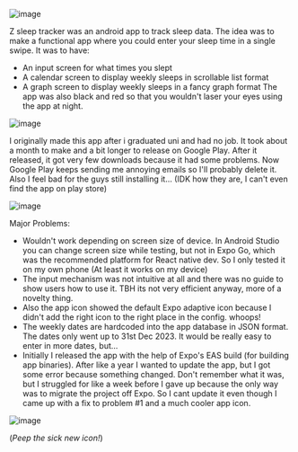 ![image](https://github.com/tcheric/sleep-tracker/assets/70047300/5a9350bb-771f-44b2-a6bc-91bd14b04275)

Z sleep tracker was an android app to track sleep data. The idea was to make a functional app where you could enter your sleep time in a single swipe. It was to have: 
* An input screen for what times you slept
* A calendar screen to display weekly sleeps in scrollable list format
* A graph screen to display weekly sleeps in a fancy graph format
The app was also black and red so that you wouldn't laser your eyes using the app at night.


![image](https://github.com/tcheric/sleep-tracker/assets/70047300/16c18248-3c84-440a-87ec-c78ee809240c)

I originally made this app after i graduated uni and had no job. It took about a month to make and a bit longer to release on Google Play. After it released, it got very few downloads because it had some problems. Now Google Play keeps sending me annoying emails so I'll probably delete it. Also I feel bad for the guys still installing it... (IDK how they are, I can't even find the app on play store)

![image](https://github.com/tcheric/sleep-tracker/assets/70047300/f1f20e0c-1231-4859-ada1-c94515e24289)

Major Problems:
* Wouldn't work depending on screen size of device. In Android Studio you can change screen size while testing, but not in Expo Go, which was the recommended platform for React native dev. So I only tested it on my own phone (At least it works on my device)
* The input mechanism was not intuitive at all and there was no guide to show users how to use it. TBH its not very efficient anyway, more of a novelty thing.
* Also the app icon showed the default Expo adaptive icon because I didn't add the right icon to the right place in the config. whoops!
* The weekly dates are hardcoded into the app database in JSON format. The dates only went up to 31st Dec 2023. It would be really easy to enter in more dates, but...
* Initially I released the app with the help of Expo's EAS build (for building app binaries). After like a year I wanted to update the app, but I got some error because something changed. Don't remember what it was, but I struggled for like a week before I gave up because the only way was to migrate the project off Expo. So I cant update it even though I came up with a fix to problem #1 and a much cooler app icon.

![image](https://github.com/tcheric/sleep-tracker/assets/70047300/0f8ea317-d340-4564-a70e-1947b9865003)

(*Peep the sick new icon!*)
